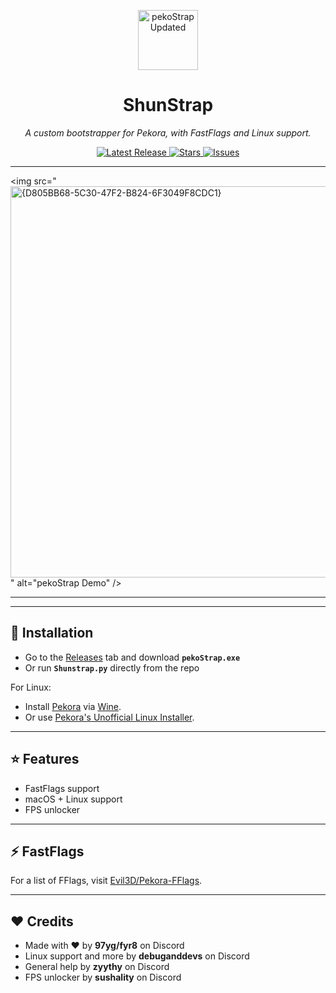 <p align="center">
<img width="96" height="96" alt="pekoStrap Updated" src="https://github.com/user-attachments/assets/d8b23f7b-80a3-4384-b4a8-7d4ffd42d855" />

</p>
<h1 align="center">ShunStrap</h1>

<p align="center">
  <i>A custom bootstrapper for Pekora, with FastFlags and Linux support.</i>
</p>

<p align="center">
  <a href="https://github.com/WindowsMI/pekoStrap/releases">
    <img src="https://img.shields.io/github/v/release/reprovision/pekoStrap?style=flat-square&color=blue" alt="Latest Release">
  </a>
  <a href="https://github.com/WindowsMI/pekoStrap/stargazers">
    <img src="https://img.shields.io/github/stars/reprovision/pekoStrap?style=flat-square&color=yellow" alt="Stars">
  </a>
  <a href="https://github.com/WindowsMI/pekoStrap/issues">
    <img src="https://img.shields.io/github/issues/reprovision/pekoStrap?style=flat-square&color=red" alt="Issues">
  </a>
</p>

---

<img src="<img width="1109" height="626" alt="{D805BB68-5C30-47F2-B824-6F3049F8CDC1}" src="https://github.com/user-attachments/assets/f8bdc129-1576-4729-b059-999042dc6f83" />
" alt="pekoStrap Demo" />

---



---

## 🚀 Installation
- Go to the [Releases](https://github.com/yourname/pekoStrap/releases) tab and download **`pekoStrap.exe`**  
- Or run **`Shunstrap.py`** directly from the repo

For Linux:  
- Install [Pekora](https://pekora.org/auth/home) via [Wine](https://www.winehq.org).
- Or use [Pekora's Unofficial Linux Installer](https://nope.com/).

---

## ⭐ Features
- FastFlags support
- macOS + Linux support
- FPS unlocker

---

## ⚡ FastFlags
For a list of FFlags, visit [Evil3D/Pekora-FFlags](https://github.com/Evil3D/Pekora-FFlags).

---

## ❤️ Credits
- Made with ❤️ by **97yg/fyr8** on Discord
- Linux support and more by **debuganddevs** on Discord
- General help by **zyythy** on Discord
- FPS unlocker by **sushality** on Discord
